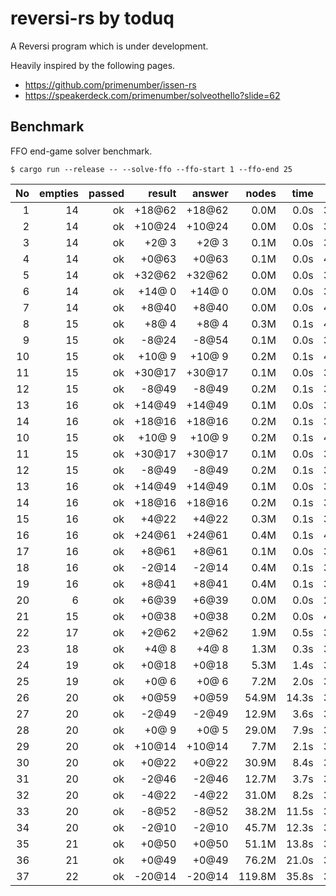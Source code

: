 # reversi-rs by toduq

A Reversi program which is under development.

Heavily inspired by the following pages.

- https://github.com/primenumber/issen-rs
- https://speakerdeck.com/primenumber/solveothello?slide=62

## Benchmark

FFO end-game solver benchmark.

```
$ cargo run --release -- --solve-ffo --ffo-start 1 --ffo-end 25
```

|  No | empties | passed | result | answer |  nodes |  time |    NPS |
| --: | ------: | -----: | -----: | -----: | -----: | ----: | -----: |
|   1 |      14 |     ok | +18@62 | +18@62 |   0.0M |  0.0s | 3.8M/s |
|   2 |      14 |     ok | +10@24 | +10@24 |   0.0M |  0.0s | 3.6M/s |
|   3 |      14 |     ok |  +2@ 3 |  +2@ 3 |   0.1M |  0.0s | 3.8M/s |
|   4 |      14 |     ok |  +0@63 |  +0@63 |   0.1M |  0.0s | 4.1M/s |
|   5 |      14 |     ok | +32@62 | +32@62 |   0.0M |  0.0s | 3.3M/s |
|   6 |      14 |     ok | +14@ 0 | +14@ 0 |   0.0M |  0.0s | 3.9M/s |
|   7 |      14 |     ok |  +8@40 |  +8@40 |   0.0M |  0.0s | 4.1M/s |
|   8 |      15 |     ok |  +8@ 4 |  +8@ 4 |   0.3M |  0.1s | 4.0M/s |
|   9 |      15 |     ok |  -8@24 |  -8@54 |   0.1M |  0.0s | 3.9M/s |
|  10 |      15 |     ok | +10@ 9 | +10@ 9 |   0.2M |  0.1s | 4.0M/s |
|  11 |      15 |     ok | +30@17 | +30@17 |   0.1M |  0.0s | 3.3M/s |
|  12 |      15 |     ok |  -8@49 |  -8@49 |   0.2M |  0.1s | 3.9M/s |
|  13 |      16 |     ok | +14@49 | +14@49 |   0.1M |  0.0s | 3.6M/s |
|  14 |      16 |     ok | +18@16 | +18@16 |   0.2M |  0.1s | 3.4M/s |
|  10 |      15 |     ok | +10@ 9 | +10@ 9 |   0.2M |  0.1s | 4.0M/s |
|  11 |      15 |     ok | +30@17 | +30@17 |   0.1M |  0.0s | 3.3M/s |
|  12 |      15 |     ok |  -8@49 |  -8@49 |   0.2M |  0.1s | 3.9M/s |
|  13 |      16 |     ok | +14@49 | +14@49 |   0.1M |  0.0s | 3.6M/s |
|  14 |      16 |     ok | +18@16 | +18@16 |   0.2M |  0.1s | 3.4M/s |
|  15 |      16 |     ok |  +4@22 |  +4@22 |   0.3M |  0.1s | 3.7M/s |
|  16 |      16 |     ok | +24@61 | +24@61 |   0.4M |  0.1s | 4.3M/s |
|  17 |      16 |     ok |  +8@61 |  +8@61 |   0.1M |  0.0s | 3.5M/s |
|  18 |      16 |     ok |  -2@14 |  -2@14 |   0.4M |  0.1s | 3.8M/s |
|  19 |      16 |     ok |  +8@41 |  +8@41 |   0.4M |  0.1s | 3.8M/s |
|  20 |       6 |     ok |  +6@39 |  +6@39 |   0.0M |  0.0s | 2.1M/s |
|  21 |      15 |     ok |  +0@38 |  +0@38 |   0.2M |  0.0s | 4.1M/s |
|  22 |      17 |     ok |  +2@62 |  +2@62 |   1.9M |  0.5s | 3.7M/s |
|  23 |      18 |     ok |  +4@ 8 |  +4@ 8 |   1.3M |  0.3s | 3.8M/s |
|  24 |      19 |     ok |  +0@18 |  +0@18 |   5.3M |  1.4s | 3.7M/s |
|  25 |      19 |     ok |  +0@ 6 |  +0@ 6 |   7.2M |  2.0s | 3.6M/s |
|  26 |      20 |     ok |  +0@59 |  +0@59 |  54.9M | 14.3s | 3.8M/s |
|  27 |      20 |     ok |  -2@49 |  -2@49 |  12.9M |  3.6s | 3.5M/s |
|  28 |      20 |     ok |  +0@ 9 |  +0@ 5 |  29.0M |  7.9s | 3.7M/s |
|  29 |      20 |     ok | +10@14 | +10@14 |   7.7M |  2.1s | 3.7M/s |
|  30 |      20 |     ok |  +0@22 |  +0@22 |  30.9M |  8.4s | 3.7M/s |
|  31 |      20 |     ok |  -2@46 |  -2@46 |  12.7M |  3.7s | 3.4M/s |
|  32 |      20 |     ok |  -4@22 |  -4@22 |  31.0M |  8.2s | 3.8M/s |
|  33 |      20 |     ok |  -8@52 |  -8@52 |  38.2M | 11.5s | 3.3M/s |
|  34 |      20 |     ok |  -2@10 |  -2@10 |  45.7M | 12.3s | 3.7M/s |
|  35 |      21 |     ok |  +0@50 |  +0@50 |  51.1M | 13.8s | 3.7M/s |
|  36 |      21 |     ok |  +0@49 |  +0@49 |  76.2M | 21.0s | 3.6M/s |
|  37 |      22 |     ok | -20@14 | -20@14 | 119.8M | 35.8s | 3.3M/s |
